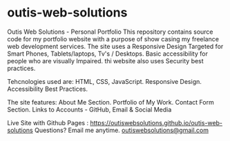 # outis-web-solutions
Outis Web Solutions  - Personal Portfolio
This repository contains source code for my portfolio website with a purpose of show casing
my freelance web development services. 
The site uses a Responsive Design Targeted for Smart Phones, Tablets/laptops, Tv's / Desktops.
Basic accessibility for people who are visually Impaired.
thi website also uses Security best practices. 

Tehcnologies used are:
HTML, CSS, JavaScript.
Responsive Design.
Accessibility Best Practices.

The site features:
About Me Section.
Portfolio of My Work.
Contact Form Section.
Links to Accounts - GitHub, Email & Social Media

Live Site with Github Pages : https://outiswebsolutions.github.io/outis-web-solutions 
Questions? Email me anytime. outiswebsolutions@gmail.com




